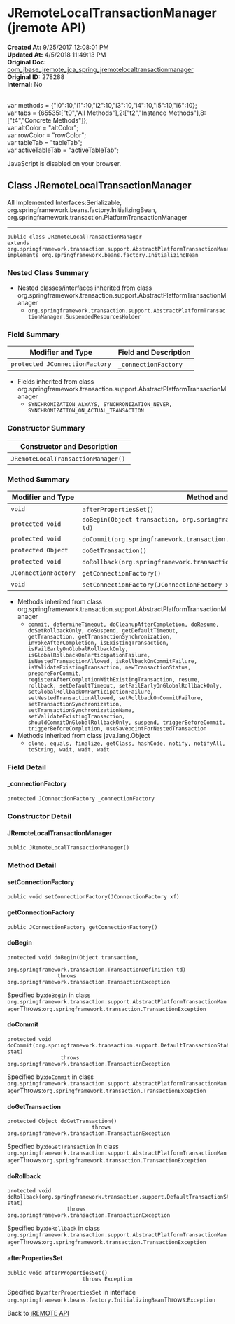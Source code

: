 # JRemoteLocalTransactionManager (jremote API)

**Created At:** 9/25/2017 12:08:01 PM  
**Updated At:** 4/5/2018 11:49:13 PM  
**Original Doc:** [com_jbase_jremote_jca_spring_jremotelocaltransactionmanager](https://docs.jbase.com/39268-spring/com_jbase_jremote_jca_spring_jremotelocaltransactionmanager)  
**Original ID:** 278288  
**Internal:** No  

<!--<br>    try {<br>        if (location.href.indexOf('is-external=true') == -1) {<br>            parent.document.title="JRemoteLocalTransactionManager (jremote   API)";<br>        }<br>    }<br>    catch(err) {<br>    }<br>//--><br>var methods = {"i0":10,"i1":10,"i2":10,"i3":10,"i4":10,"i5":10,"i6":10};<br>var tabs = {65535:["t0","All Methods"],2:["t2","Instance Methods"],8:["t4","Concrete Methods"]};<br>var altColor = "altColor";<br>var rowColor = "rowColor";<br>var tableTab = "tableTab";<br>var activeTableTab = "activeTableTab";
JavaScript is disabled on your browser.



## Class JRemoteLocalTransactionManager

All Implemented Interfaces:Serializable, org.springframework.beans.factory.InitializingBean, org.springframework.transaction.PlatformTransactionManager
* * *


```
public class JRemoteLocalTransactionManager
extends org.springframework.transaction.support.AbstractPlatformTransactionManager
implements org.springframework.beans.factory.InitializingBean
```

### Nested Class Summary

- Nested classes/interfaces inherited from class org.springframework.transaction.support.AbstractPlatformTransactionManager
    - `org.springframework.transaction.support.AbstractPlatformTransactionManager.SuspendedResourcesHolder`






### Field Summary


| Modifier and Type<br> | Field and Description<br> |
| --- | --- |
| `protected JConnectionFactory`<br> | `_connectionFactory` <br> |


- Fields inherited from class org.springframework.transaction.support.AbstractPlatformTransactionManager
    - `SYNCHRONIZATION_ALWAYS, SYNCHRONIZATION_NEVER, SYNCHRONIZATION_ON_ACTUAL_TRANSACTION`






### Constructor Summary


| Constructor and Description<br> |
| --- |
| `JRemoteLocalTransactionManager()` <br> |






### Method Summary


| Modifier and Type<br> | Method and Description<br> |
| --- | --- |
| `void`<br> | `afterPropertiesSet()` <br> |
| `protected void`<br> | `doBegin(Object transaction, org.springframework.transaction.TransactionDefinition td)` <br> |
| `protected void`<br> | `doCommit(org.springframework.transaction.support.DefaultTransactionStatus stat)` <br> |
| `protected Object`<br> | `doGetTransaction()` <br> |
| `protected void`<br> | `doRollback(org.springframework.transaction.support.DefaultTransactionStatus stat)` <br> |
| `JConnectionFactory`<br> | `getConnectionFactory()` <br> |
| `void`<br> | `setConnectionFactory(JConnectionFactory xf)` <br> |


- Methods inherited from class org.springframework.transaction.support.AbstractPlatformTransactionManager
    - `commit, determineTimeout, doCleanupAfterCompletion, doResume, doSetRollbackOnly, doSuspend, getDefaultTimeout, getTransaction, getTransactionSynchronization, invokeAfterCompletion, isExistingTransaction, isFailEarlyOnGlobalRollbackOnly, isGlobalRollbackOnParticipationFailure, isNestedTransactionAllowed, isRollbackOnCommitFailure, isValidateExistingTransaction, newTransactionStatus, prepareForCommit, registerAfterCompletionWithExistingTransaction, resume, rollback, setDefaultTimeout, setFailEarlyOnGlobalRollbackOnly, setGlobalRollbackOnParticipationFailure, setNestedTransactionAllowed, setRollbackOnCommitFailure, setTransactionSynchronization, setTransactionSynchronizationName, setValidateExistingTransaction, shouldCommitOnGlobalRollbackOnly, suspend, triggerBeforeCommit, triggerBeforeCompletion, useSavepointForNestedTransaction`
- Methods inherited from class java.lang.Object
    - `clone, equals, finalize, getClass, hashCode, notify, notifyAll, toString, wait, wait, wait`

### Field Detail

#### \_connectionFactory

```
protected JConnectionFactory _connectionFactory
```



### 


### Constructor Detail

#### JRemoteLocalTransactionManager

```
public JRemoteLocalTransactionManager()
```



### 


### Method Detail

#### setConnectionFactory

```
public void setConnectionFactory(JConnectionFactory xf)
```

#### 


#### getConnectionFactory

```
public JConnectionFactory getConnectionFactory()
```

#### 


#### doBegin

```
protected void doBegin(Object transaction,
                       org.springframework.transaction.TransactionDefinition td)
                throws org.springframework.transaction.TransactionException
```
Specified by:`doBegin` in class `org.springframework.transaction.support.AbstractPlatformTransactionManager`Throws:`org.springframework.transaction.TransactionException`
#### 


#### doCommit

```
protected void doCommit(org.springframework.transaction.support.DefaultTransactionStatus stat)
                 throws org.springframework.transaction.TransactionException
```
Specified by:`doCommit` in class `org.springframework.transaction.support.AbstractPlatformTransactionManager`Throws:`org.springframework.transaction.TransactionException`
#### 


#### doGetTransaction

```
protected Object doGetTransaction()
                           throws org.springframework.transaction.TransactionException
```
Specified by:`doGetTransaction` in class `org.springframework.transaction.support.AbstractPlatformTransactionManager`Throws:`org.springframework.transaction.TransactionException`
#### 


#### doRollback

```
protected void doRollback(org.springframework.transaction.support.DefaultTransactionStatus stat)
                   throws org.springframework.transaction.TransactionException
```
Specified by:`doRollback` in class `org.springframework.transaction.support.AbstractPlatformTransactionManager`Throws:`org.springframework.transaction.TransactionException`
#### 


#### afterPropertiesSet

```
public void afterPropertiesSet()
                        throws Exception
```
Specified by:`afterPropertiesSet` in interface `org.springframework.beans.factory.InitializingBean`Throws:`Exception`

Back to [jREMOTE API](com_jbase_jremote_package-summary)
